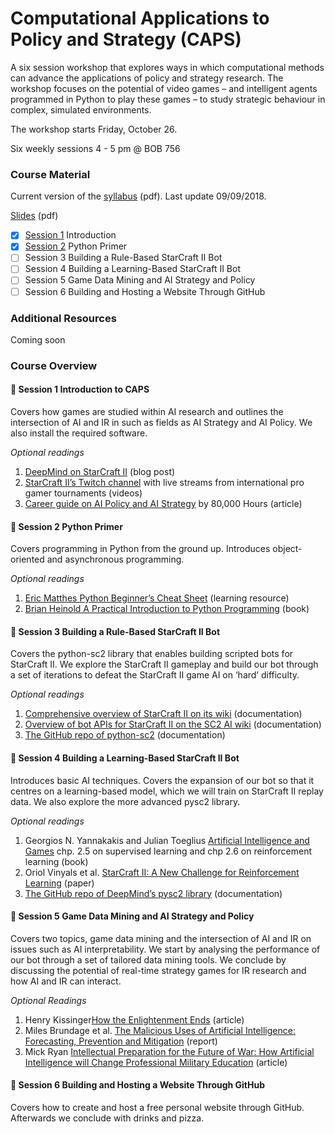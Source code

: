 # Computational Applications to Policy and Strategy (CAPS) 
A six session workshop that explores ways in which computational methods can advance the applications of policy and strategy research. The workshop focuses on the potential of video games – and intelligent agents programmed in Python to play these games – to study strategic behaviour in complex, simulated environments.

The workshop starts Friday, October 26. 

Six weekly sessions 4 - 5 pm @ BOB 756

### Course Material

Current version of the [syllabus](https://github.com/SAIS-S2S-Technology/Roadmap/blob/master/CAPS/CAPS%20syllabus_09-09-18.pdf) (pdf). Last update 09/09/2018.

[Slides](https://github.com/SAIS-S2S-Technology/Roadmap/tree/master/CAPS/Slides) (pdf)
- [x] [Session 1](https://github.com/SAIS-S2S-Technology/Roadmap/blob/master/CAPS/Slides/CAPS%2001%20Introduction%2009-17.pdf) Introduction
- [x] [Session 2](https://github.com/SAIS-S2S-Technology/Roadmap/blob/master/CAPS/Slides/CAPS%2002%20Python%20Primer_10-15.pdf) Python Primer
- [ ] Session 3 Building a Rule-Based StarCraft II Bot
- [ ] Session 4 Building a Learning-Based StarCraft II Bot
- [ ] Session 5 Game Data Mining and AI Strategy and Policy
- [ ] Session 6 Building and Hosting a Website Through GitHub

### Additional Resources

Coming soon

### Course Overview

#### :blue_book: Session 1 Introduction to CAPS
Covers how games are studied within AI research and outlines the intersection of AI and IR in such as fields as AI Strategy and AI Policy. We also install the required software.

*Optional readings*

1. [DeepMind on StarCraft II](https://deepmind.com/blog/deepmind-and-blizzard-open-starcraft-ii-ai-research-environment/) (blog post)
2. [StarCraft II’s Twitch channel](https://www.twitch.tv/starcraft) with live streams from international pro gamer tournaments (videos)
3. [Career guide on AI Policy and AI Strategy](https://80000hours.org/articles/ai-policy-guide/) by 80,000 Hours (article) 

#### :blue_book: Session 2 Python Primer
Covers programming in Python from the ground up. Introduces object-oriented and asynchronous programming.

*Optional readings*

1. [Eric Matthes Python Beginner’s Cheat Sheet](https://github.com/ehmatthes/pcc/releases/download/v1.0.0/beginners_python_cheat_sheet_pcc.pdf) (learning resource) 
2. [Brian Heinold A Practical Introduction to Python Programming](https://www.brianheinold.net/python/A_Practical_Introduction_to_Python_Programming_Heinold.pdf) (book) 

#### :blue_book: Session 3 Building a Rule-Based StarCraft II Bot
Covers the python-sc2 library that enables building scripted bots for StarCraft II. We explore the StarCraft II gameplay and build our bot through a set of iterations to defeat the StarCraft II game AI on ‘hard’ difficulty.

*Optional readings*

1. [Comprehensive overview of StarCraft II on its wiki](https://liquipedia.net/starcraft2/StarCraft) (documentation) 
2. [Overview of bot APIs for StarCraft II on the SC2 AI wiki](http://wiki.sc2ai.net/Main_Page) (documentation) 
3. [The GitHub repo of python-sc2](https://github.com/Dentosal/python-sc2) (documentation) 

#### :blue_book: Session 4 Building a Learning-Based StarCraft II Bot
Introduces basic AI techniques. Covers the expansion of our bot so that it centres on a learning-based model, which we will train on StarCraft II replay data. We also explore the more advanced pysc2 library.

*Optional readings*

1. Georgios N. Yannakakis and Julian Toeglius [Artificial Intelligence and Games](http://gameaibook.org/book.pdf) chp. 2.5 on supervised learning and chp 2.6 on reinforcement learning (book) 
2. Oriol Vinyals et al. [StarCraft II: A New Challenge for Reinforcement Learning](https://arxiv.org/pdf/1708.04782.pdf) (paper) 
3. [The GitHub repo of DeepMind’s pysc2 library](https://github.com/deepmind/pysc2) (documentation) 

#### :blue_book: Session 5 Game Data Mining and AI Strategy and Policy
Covers two topics, game data mining and the intersection of AI and IR on issues such as AI interpretability. We start by analysing the performance of our bot through a set of tailored data mining tools. We conclude by discussing the potential of real-time strategy games for IR research and how AI and IR can interact.

*Optional Readings*

1. Henry Kissinger[How the Enlightenment Ends]( https://www.theatlantic.com/magazine/archive/2018/06/henry-kissinger-ai-could-mean-the-end-of-human-history/559124/) (article)
2. Miles Brundage et al. [The Malicious Uses of Artificial Intelligence: Forecasting, Prevention and Mitigation](https://arxiv.org/ftp/arxiv/papers/1802/1802.07228.pdf) (report) 
3. Mick Ryan [Intellectual Preparation for the Future of War: How Artificial Intelligence will Change Professional Military Education](https://warontherocks.com/2018/07/intellectual-preparation-for-future-war-how-artificial-intelligence-will-change-professional-military-education/) (article) 

#### :blue_book: Session 6 Building and Hosting a Website Through GitHub
Covers how to create and host a free personal website through GitHub. Afterwards we conclude with drinks and pizza.

